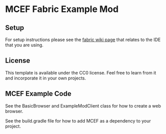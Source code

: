 # MCEF Fabric Example Mod

## Setup

For setup instructions please see the [fabric wiki page](https://fabricmc.net/wiki/tutorial:setup) that relates to the IDE that you are using.

## License

This template is available under the CC0 license. Feel free to learn from it and incorporate it in your own projects.

## MCEF Example Code
See the BasicBrowser and ExampleModClient class for how to create a web browser.

See the build.gradle file for how to add MCEF as a dependency to your project.
